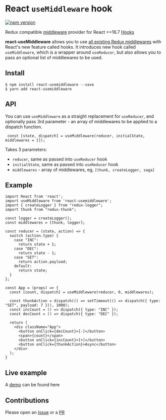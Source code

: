 # React `useMiddleware` hook

[![npm version](https://img.shields.io/npm/v/react-usemiddleware.svg?style=flat-square)](https://www.npmjs.com/package/react-usemiddleware)


Redux compatible [middleware](https://redux.js.org/advanced/middleware) provider for React >=16.7 [Hooks](https://reactjs.org/docs/hooks-intro.html)

**react-useMiddleware** allows you to use [all existing Redux middlewares](https://github.com/xgrommx/awesome-redux#react---a-javascript-library-for-building-user-interfaces) with React's new feature called hooks.
It introduces new hook called `useMiddleware`, which is a wrapper around `useReducer`, but also allows you to pass an optional list of middlewares to be used.

## Install
```
$ npm install react-usemiddleware --save
$ yarn add react-usemiddleware
```

## API

You can use `useMiddleware` as a straight replacement for `useReducer`, and optionally pass 3rd parameter - an array of middlewares to be applied to a dispatch function.

```
 const [state, dispatch] = useMiddleware(reducer, initialState, middlewares = []);

```

Takes 3 parameters:
 - `reducer`, same as passed into `useReducer` hook
 - `initialState`, same as passed into `useReducer` hook
 - `middlewares` - array of middlewares, eg, `[thunk, createLogger, saga]`

## Example

```
import React from 'react';
import useMiddleware from 'react-usemiddleware';
import { createLogger } from "redux-logger";
import thunk from "redux-thunk";

const logger = createLogger();
const middlewares = [thunk, logger];

const reducer = (state, action) => {
  switch (action.type) {
    case "INC":
      return state + 1;
    case "DEC":
      return state - 1;
    case "SET":
      return action.payload;
    default:
      return state;
  }
};

const App = (props) => {
  const [count, dispatch] = useMiddleware(reducer, 0, middlewares);

  const thunkAction = dispatch(() => setTimeout(() => dispatch({ type: "SET", payload: 7 })), 1000);
  const incCount = () => dispatch({ type: "INC" });
  const decCount = () => dispatch({ type: "DEC" });

  return (
    <div className="App">
      <button onClick={decCount}>[-]</button>
      <span>{count}</span>
      <button onClick={incCount}>[+]</button>
      <button onClick={thunkAction}>Async</button>
    </div>
  );
}
```

## Live example

A [demo](https://codesandbox.io/s/48ovynqr97) can be found here


## Contributions

Please open an [Issue](https://github.com/venil7/react-usemiddleware/issues) or a [PR](https://github.com/venil7/react-usemiddleware/pulls)


